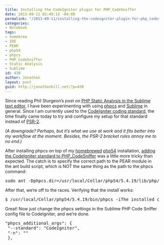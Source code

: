 ```yaml
---
title: Installing the CodeIgniter plugin for PHP_CodeSniffer
date: 2013-09-11 02:49:13 -04:00
permalink: "/2013-09-11/installing-the-codeigniter-plugin-for-php_codesniffer/"
categories:
- Notebook
tags:
- homebrew
- IDE
- PEAR
- php54
- phpcs
- PHP_CodeSniffer
- Static Analysis
- Sublime
id: 430
author: Jonathon
layout: post
guid: http://jonathonhill.net/?p=430
---
```


Since reading Phil Sturgeon&#8217;s post on <a href="http://philsturgeon.co.uk/blog/2013/08/php-static-analysis-in-sublime-text" target="_blank">PHP Static Analysis in the Sublime text editor</a>, I have been experimenting with using <a href="http://pear.php.net/package/PHP_CodeSniffer/" target="_blank">phpcs</a> and <a href="http://www.sublimetext.com/" target="_blank">Sublime</a> in general. Since I am currently used to the <a href="http://ellislab.com/codeigniter/user-guide/general/styleguide.html" target="_blank">CodeIgniter coding standard</a>, the time finally came today to try and configure my setup for that standard instead of <a href="https://github.com/php-fig/fig-standards/blob/master/accepted/PSR-2-coding-style-guide.md" target="_blank">PSR-2</a>.

_(A downgrade? Perhaps, but it&#8217;s what we use at work and it fits better into my workflow at the moment. Besides, the PSR-2 bracket rules annoy me to no end.)_

After installing phpcs on top of my <a href="http://brew.sh/" target="_blank">homebrewed</a> <a href="https://github.com/josegonzalez/homebrew-php" target="_blank">php54</a> installation, <a href="https://github.com/thomas-ernest/CodeIgniter-for-PHP_CodeSniffer" target="_blank">adding the CodeIgniter standard to PHP_CodeSniffer</a> was a little more tricky than expected. The catch is to specify the correct path to the PEAR module in the ant build script, which is NOT the same thing as the path to the phpcs command:

<pre>sudo ant -Dphpcs.dir=/usr/local/Cellar/php54/5.4.19/lib/php/PHP/CodeSniffer/</pre>

After that, we&#8217;re off to the races. Verifying that the install works:

<pre>$ /usr/local/Cellar/php54/5.4.19/bin/phpcs -iThe installed coding standards are CodeIgniter, MySource, PEAR, PHPCS, PSR1, PSR2, Squiz and Zend</pre>

Great! Now just change the phpcs settings in the Sublime PHP Code Sniffer config file to CodeIgniter, and we&#8217;re done.

<pre>"phpcs_additional_args": {
 "--standard": "CodeIgniter",
 "-n": ""
 },</pre>